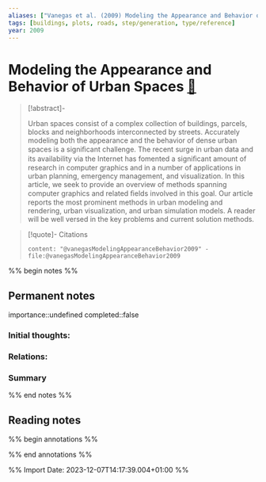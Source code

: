 ```yaml
---
aliases: ["Vanegas et al. (2009) Modeling the Appearance and Behavior of Urban Spaces"]
tags: [buildings, plots, roads, step/generation, type/reference]
year: 2009
---
```

# Modeling the Appearance and Behavior of Urban Spaces [📖](zotero://select/library/items/J5ELHVFH)

> [!abstract]-
> 
> Urban spaces consist of a complex collection of buildings, parcels, blocks and neighborhoods interconnected by streets. Accurately modeling both the appearance and the behavior of dense urban spaces is a signiﬁcant challenge. The recent surge in urban data and its availability via the Internet has fomented a signiﬁcant amount of research in computer graphics and in a number of applications in urban planning, emergency management, and visualization. In this article, we seek to provide an overview of methods spanning computer graphics and related ﬁelds involved in this goal. Our article reports the most prominent methods in urban modeling and rendering, urban visualization, and urban simulation models. A reader will be well versed in the key problems and current solution methods.
> 

> [!quote]- Citations
> 
> ```query
> content: "@vanegasModelingAppearanceBehavior2009" -file:@vanegasModelingAppearanceBehavior2009
> ```

%% begin notes %%
## Permanent notes
importance::undefined
completed::false
### Initial thoughts:


### Relations:


### Summary


%% end notes %%
## Reading notes
%% begin annotations %%

%% end annotations %%



%% Import Date: 2023-12-07T14:17:39.004+01:00 %%
